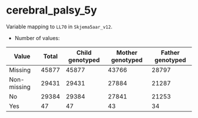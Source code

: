 # cerebral_palsy_5y
Variable mapping to `LL70` in `Skjema5aar_v12`.
- Number of values:

| Value | Total | Child genotyped | Mother genotyped | Father genotyped |
| ----- | ----- | --------------- | ---------------- | ---------------- |
| Missing | 45877 | 45877 | 43766 | 28797 |
| Non-missing | 29431 | 29431 | 27884 | 21287 |
| No | 29384 | 29384 | 27841 |21253 |
| Yes | 47 | 47 | 43 |34 |



